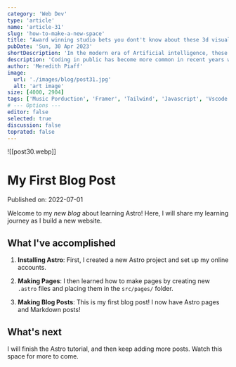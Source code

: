 ```yaml
---
category: 'Web Dev'
type: 'article'
name: 'article-31'
slug: 'how-to-make-a-new-space'
title: "Award winning studio bets you dont't know about these 3d visualization techniques"
pubDate: 'Sun, 30 Apr 2023'
shortDescription: 'In the modern era of Artificial intelligence, these classic 3d visualizations will make you stand out from the competition.'
description: 'Coding in public has become more common in recent years with the rise of social coding platforms like GitHub and the increasing popularity of open source software development. However, coding in public can present a unique set of challenges for developers who are used to working in private settings. In this article, we will explore the top 10 new challenges that developers may face when coding in public, such as managing feedback from the community, dealing with public scrutiny and criticism, maintaining professionalism and integrity, and balancing productivity with engagement in public forums. This article aims to provide helpful tips and strategies for developers who want to code in public effectively while still maintaining their sanity and productivity.'
author: 'Meredith Piaff'
image:
  url: './images/blog/post31.jpg'
  alt: 'art image'
size: [4000, 2904]
tags: ['Music Porduction', 'Framer', 'Tailwind', 'Javascript', 'Vscode']
# --- Options ---
editor: false
selected: true
discussion: false
toprated: false
---
```


![[post30.webp]]

# My First Blog Post

Published on: 2022-07-01

Welcome to my _new blog_ about learning Astro! Here, I will share my learning journey as I build a new website.

## What I've accomplished

1. **Installing Astro**: First, I created a new Astro project and set up my online accounts.

2. **Making Pages**: I then learned how to make pages by creating new `.astro` files and placing them in the `src/pages/` folder.

3. **Making Blog Posts**: This is my first blog post! I now have Astro pages and Markdown posts!

## What's next

I will finish the Astro tutorial, and then keep adding more posts. Watch this space for more to come.
